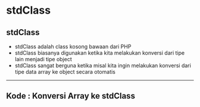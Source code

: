 # stdClass

## stdClass

- stdClass adalah class kosong bawaan dari PHP
- stdClass biasanya digunakan ketika kita melakukan konversi dari tipe lain menjadi tipe object
- stdClass sangat berguna ketika misal kita ingin melakukan konversi dari tipe data array ke object secara otomatis

---

## Kode : Konversi Array ke stdClass